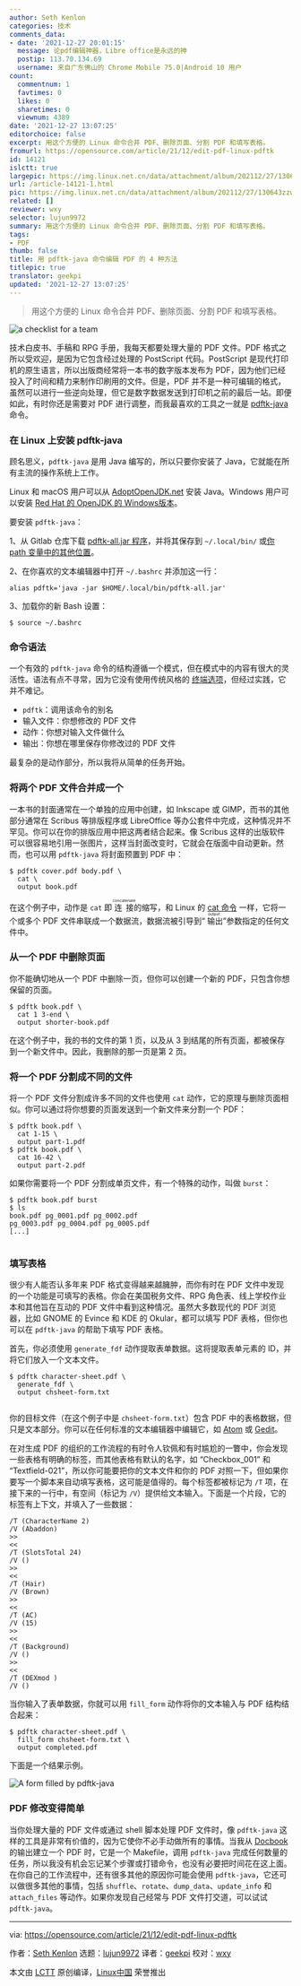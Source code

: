 ```yaml
---
author: Seth Kenlon
categories: 技术
comments_data:
- date: '2021-12-27 20:01:15'
  message: 论pdf编辑神器，Libre office是永远的神
  postip: 113.70.134.69
  username: 来自广东佛山的 Chrome Mobile 75.0|Android 10 用户
count:
  commentnum: 1
  favtimes: 0
  likes: 0
  sharetimes: 0
  viewnum: 4389
date: '2021-12-27 13:07:25'
editorchoice: false
excerpt: 用这个方便的 Linux 命令合并 PDF、删除页面、分割 PDF 和填写表格。
fromurl: https://opensource.com/article/21/12/edit-pdf-linux-pdftk
id: 14121
islctt: true
largepic: https://img.linux.net.cn/data/attachment/album/202112/27/130643zzwbp4azsxahqzga.jpg
url: /article-14121-1.html
pic: https://img.linux.net.cn/data/attachment/album/202112/27/130643zzwbp4azsxahqzga.jpg.thumb.jpg
related: []
reviewer: wxy
selector: lujun9972
summary: 用这个方便的 Linux 命令合并 PDF、删除页面、分割 PDF 和填写表格。
tags:
- PDF
thumb: false
title: 用 pdftk-java 命令编辑 PDF 的 4 种方法
titlepic: true
translator: geekpi
updated: '2021-12-27 13:07:25'
---
```



> 
> 用这个方便的 Linux 命令合并 PDF、删除页面、分割 PDF 和填写表格。
> 
> 
> 


![](https://img.linux.net.cn/data/attachment/album/202112/27/130643zzwbp4azsxahqzga.jpg "a checklist for a team")


技术白皮书、手稿和 RPG 手册，我每天都要处理大量的 PDF 文件。PDF 格式之所以受欢迎，是因为它包含经过处理的 PostScript 代码。PostScript 是现代打印机的原生语言，所以出版商经常将一本书的数字版本发布为 PDF，因为他们已经投入了时间和精力来制作印刷用的文件。但是，PDF 并不是一种可编辑的格式，虽然可以进行一些逆向处理，但它是数字数据发送到打印机之前的最后一站。即便如此，有时你还是需要对 PDF 进行调整，而我最喜欢的工具之一就是 [pdftk-java](https://gitlab.com/pdftk-java/pdftk) 命令。


### 在 Linux 上安装 pdftk-java


顾名思义，`pdftk-java` 是用 Java 编写的，所以只要你安装了 Java，它就能在所有主流的操作系统上工作。


Linux 和 macOS 用户可以从 [AdoptOpenJDK.net](https://adoptopenjdk.net/releases.html) 安装 Java。Windows 用户可以安装 [Red Hat 的 OpenJDK 的 Windows版本](https://developers.redhat.com/products/openjdk/download)。


要安装 `pdftk-java`：


1、从 Gitlab 仓库下载 [pdftk-all.jar 程序](https://gitlab.com/pdftk-java/pdftk/-/jobs/1527259628/artifacts/raw/build/libs/pdftk-all.jar)，并将其保存到 `~/.local/bin/` 或[你 path 变量中的其他位置](https://opensource.com/article/17/6/set-path-linux)。


2、在你喜欢的文本编辑器中打开 `~/.bashrc` 并添加这一行：



```
alias pdftk='java -jar $HOME/.local/bin/pdftk-all.jar'

```

3、加载你的新 Bash 设置：



```
$ source ~/.bashrc

```

### 命令语法


一个有效的 `pdftk-java` 命令的结构遵循一个模式，但在模式中的内容有很大的灵活性。语法有点不寻常，因为它没有使用传统风格的 [终端选项](https://opensource.com/article/21/8/linux-terminal)，但经过实践，它并不难记。


* `pdftk`：调用该命令的别名
* 输入文件：你想修改的 PDF 文件
* 动作：你想对输入文件做什么
* 输出：你想在哪里保存你修改过的 PDF 文件


最复杂的是动作部分，所以我将从简单的任务开始。


### 将两个 PDF 文件合并成一个


一本书的封面通常在一个单独的应用中创建，如 Inkscape 或 GIMP，而书的其他部分通常在 Scribus 等排版程序或 LibreOffice 等办公套件中完成，这种情况并不罕见。你可以在你的排版应用中把这两者结合起来。像 Scribus 这样的出版软件可以很容易地引用一张图片，这样当封面改变时，它就会在版面中自动更新。然而，也可以用 `pdftk-java` 将封面预置到 PDF 中：



```
$ pdftk cover.pdf body.pdf \
  cat \
  output book.pdf

```

在这个例子中，动作是 `cat` 即 <ruby> 连接 <rt>  concatenate </rt></ruby> 的缩写，和 Linux 的 [cat 命令](https://opensource.com/article/19/2/getting-started-cat-command) 一样，它将一个或多个 PDF 文件串联成一个数据流，数据流被引导到“<ruby> 输出 <rt>  output </rt></ruby>”参数指定的任何文件中。


### 从一个 PDF 中删除页面


你不能确切地从一个 PDF 中删除一页，但你可以创建一个新的 PDF，只包含你想保留的页面。



```
$ pdftk book.pdf \
  cat 1 3-end \
  output shorter-book.pdf

```

在这个例子中，我的书的文件的第 1 页，以及从 3 到结尾的所有页面，都被保存到一个新文件中。因此，我删除的那一页是第 2 页。


### 将一个 PDF 分割成不同的文件


将一个 PDF 文件分割成许多不同的文件也使用 `cat` 动作，它的原理与删除页面相似。你可以通过将你想要的页面发送到一个新文件来分割一个 PDF：



```
$ pdftk book.pdf \
  cat 1-15 \
  output part-1.pdf
$ pdftk book.pdf \
  cat 16-42 \
  output part-2.pdf

```

如果你需要将一个 PDF 分割成单页文件，有一个特殊的动作，叫做 `burst`：



```
$ pdftk book.pdf burst
$ ls
book.pdf pg_0001.pdf pg_0002.pdf
pg_0003.pdf pg_0004.pdf pg_0005.pdf
[...]


```

### 填写表格


很少有人能否认多年来 PDF 格式变得越来越臃肿，而你有时在 PDF 文件中发现的一个功能是可填写的表格。你会在美国税务文件、RPG 角色表、线上学校作业本和其他旨在互动的 PDF 文件中看到这种情况。虽然大多数现代的 PDF 浏览器，比如 GNOME 的 Evince 和 KDE 的 Okular，都可以填写 PDF 表格，但你也可以在 `pdftk-java` 的帮助下填写 PDF 表格。


首先，你必须使用 `generate_fdf` 动作提取表单数据。这将提取表单元素的 ID，并将它们放入一个文本文件。



```
$ pdftk character-sheet.pdf \
  generate_fdf \
  output chsheet-form.txt


```

你的目标文件（在这个例子中是 `chsheet-form.txt`）包含 PDF 中的表格数据，但只是文本部分。你可以在任何标准的文本编辑器中编辑它，如 [Atom](https://opensource.com/article/20/12/atom) 或 [Gedit](https://opensource.com/article/20/12/gedit)。


在对生成 PDF 的组织的工作流程的有时令人钦佩和有时尴尬的一瞥中，你会发现一些表格有明确的标签，而其他表格有默认的名字，如 “Checkbox\_001” 和 “Textfield-021”，所以你可能要把你的文本文件和你的 PDF 对照一下，但如果你要写一个脚本来自动填写表格，这可能是值得的。每个标签都被标记为 `/T` 项，在接下来的一行中，有空间（标记为 `/V`）提供给文本输入。下面是一个片段，它的标签有上下文，并填入了一些数据：



```
/T (CharacterName 2)
/V (Abaddon)
>>
<<
/T (SlotsTotal 24)
/V ()
>>
<<
/T (Hair)
/V (Brown)
>>
<<
/T (AC)
/V (15)
>>
<<
/T (Background)
/V ()
>>
<<
/T (DEXmod )
/V ()

```

当你输入了表单数据，你就可以用 `fill_form` 动作将你的文本输入与 PDF 结构结合起来：



```
$ pdftk character-sheet.pdf \
  fill_form chsheet-form.txt \
  output completed.pdf

```

下面是一个结果示例。


![A form filled by pdftk-java](https://img.linux.net.cn/data/attachment/album/202112/27/130727qw8glu39ckhs5c63.jpg "A form filled by pdftk-java")


### PDF 修改变得简单


当你处理大量的 PDF 文件或通过 shell 脚本处理 PDF 文件时，像 `pdftk-java` 这样的工具是非常有价值的，因为它使你不必手动做所有的事情。当我从 [Docbook](https://opensource.com/article/17/9/docbook) 的输出建立一个 PDF 时，它是一个 Makefile，调用 `pdftk-java` 完成任何数量的任务，所以我没有机会忘记某个步骤或打错命令，也没有必要把时间花在这上面。在你自己的工作流程中，还有很多其他的原因你可能会使用 `pdftk-java`，它还可以做很多其他的事情，包括 `shuffle`、`rotate`、`dump_data`、`update_info` 和 `attach_files` 等动作。如果你发现自己经常与 PDF 文件打交道，可以试试 `pdftk-java`。




---


via: <https://opensource.com/article/21/12/edit-pdf-linux-pdftk>


作者：[Seth Kenlon](https://opensource.com/users/seth) 选题：[lujun9972](https://github.com/lujun9972) 译者：[geekpi](https://github.com/geekpi) 校对：[wxy](https://github.com/wxy)


本文由 [LCTT](https://github.com/LCTT/TranslateProject) 原创编译，[Linux中国](https://linux.cn/) 荣誉推出